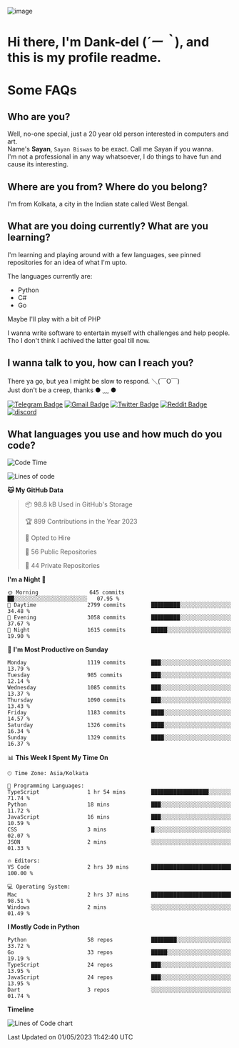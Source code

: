 ![image](https://user-images.githubusercontent.com/63096193/125182844-29f20800-e22f-11eb-8dc9-b0f2d29647bb.png)

# **Hi there, I'm Dank-del (*´ー｀*), and this is my profile readme.**
<!--  [![Profile views](https://gpvc.arturio.dev/dank-del)](https://github.com/dank-del) -->
# Some FAQs

## **Who are you?**

Well, no-one special, just a 20 year old person interested in computers and art. \
Name's **Sayan**, `Sayan Biswas` to be exact. Call me Sayan if you wanna. \
I'm not a professional in any way whatsoever, I do things to have fun and cause its interesting.

## **Where are you from? Where do you belong?**

I'm from Kolkata, a city in the Indian state called West Bengal.

## **What are you doing currently? What are you learning?**

I'm learning and playing around with a few languages, see pinned repositories for an idea of what I'm upto.

The languages currently are:

- Python
- C#
- Go

Maybe I'll play with a bit of PHP

I wanna write software to entertain myself with challenges and help people. \
Tho I don't think I achived the latter goal till now.

<!--## **Eww, I see a weeb profile.**

Can't help it, it's the best way to hide my face on this account
> Why do people hate weebs .-.

## **Cool, what more interests you?**

My interests are quite, weird. They're scattered all over the place. \
I've been fascinated by music and have studied it since the age of 6, I've performed on stage and on air but yeah now I've been away from that. I specialize in key instruments. \
Another thing that interests me is Media Production, aka, working with audio, video and broadcasting media.

> I just like art in general. also feeds the reason of me being obsessed with Japanese drawings (⋟ ﹏ ⋞)-->

## **I wanna talk to you, how can I reach you?**

There ya go, but yea I might be slow to respond. ＼(￣O￣) \
Just don't be a creep, thanks ● ﹏ ●

[![Telegram Badge](https://img.shields.io/badge/-dank_as_fuck-1ca0f1?style=flat-square&logo=telegram&logoColor=white&link=https://t.me/dank_as_fuck)](https://t.me/dank_as_fuck)
[![Gmail Badge](https://img.shields.io/badge/-sayan@asia.com-c14438?style=flat-square&logo=Gmail&logoColor=white&link=mailto:sayan@asia.com)](mailto:sayan@asia.com)
[![Twitter Badge](https://img.shields.io/twitter/follow/TheDankDel?style=social)](https://twitter.com/TheDankDel)
[![Reddit Badge](https://img.shields.io/reddit/user-karma/combined/dank_as_fuck_?style=social)](https://www.reddit.com/user/dank_as_fuck_/)
[![discord](https://discord-md-badge.vercel.app/api/shield/506536929152466945?style=social)](https://discordapp.com/users/506536929152466945)

## **What languages you use and how much do you code?**

<!--START_SECTION:waka-->
![Code Time](http://img.shields.io/badge/Code%20Time-1%2C142%20hrs%2033%20mins-blue)

![Lines of code](https://img.shields.io/badge/From%20Hello%20World%20I%27ve%20Written-4.4%20million%20lines%20of%20code-blue)

**🐱 My GitHub Data** 

> 📦 98.8 kB Used in GitHub's Storage 
 > 
> 🏆 899 Contributions in the Year 2023
 > 
> 💼 Opted to Hire
 > 
> 📜 56 Public Repositories 
 > 
> 🔑 44 Private Repositories 
 > 
**I'm a Night 🦉** 

```text
🌞 Morning                645 commits         ██░░░░░░░░░░░░░░░░░░░░░░░   07.95 % 
🌆 Daytime                2799 commits        █████████░░░░░░░░░░░░░░░░   34.48 % 
🌃 Evening                3058 commits        █████████░░░░░░░░░░░░░░░░   37.67 % 
🌙 Night                  1615 commits        █████░░░░░░░░░░░░░░░░░░░░   19.90 % 
```
📅 **I'm Most Productive on Sunday** 

```text
Monday                   1119 commits        ███░░░░░░░░░░░░░░░░░░░░░░   13.79 % 
Tuesday                  985 commits         ███░░░░░░░░░░░░░░░░░░░░░░   12.14 % 
Wednesday                1085 commits        ███░░░░░░░░░░░░░░░░░░░░░░   13.37 % 
Thursday                 1090 commits        ███░░░░░░░░░░░░░░░░░░░░░░   13.43 % 
Friday                   1183 commits        ████░░░░░░░░░░░░░░░░░░░░░   14.57 % 
Saturday                 1326 commits        ████░░░░░░░░░░░░░░░░░░░░░   16.34 % 
Sunday                   1329 commits        ████░░░░░░░░░░░░░░░░░░░░░   16.37 % 
```


📊 **This Week I Spent My Time On** 

```text
🕑︎ Time Zone: Asia/Kolkata

💬 Programming Languages: 
TypeScript               1 hr 54 mins        ██████████████████░░░░░░░   71.74 % 
Python                   18 mins             ███░░░░░░░░░░░░░░░░░░░░░░   11.72 % 
JavaScript               16 mins             ███░░░░░░░░░░░░░░░░░░░░░░   10.59 % 
CSS                      3 mins              █░░░░░░░░░░░░░░░░░░░░░░░░   02.07 % 
JSON                     2 mins              ░░░░░░░░░░░░░░░░░░░░░░░░░   01.33 % 

🔥 Editors: 
VS Code                  2 hrs 39 mins       █████████████████████████   100.00 % 

💻 Operating System: 
Mac                      2 hrs 37 mins       █████████████████████████   98.51 % 
Windows                  2 mins              ░░░░░░░░░░░░░░░░░░░░░░░░░   01.49 % 
```

**I Mostly Code in Python** 

```text
Python                   58 repos            ████████░░░░░░░░░░░░░░░░░   33.72 % 
Go                       33 repos            █████░░░░░░░░░░░░░░░░░░░░   19.19 % 
TypeScript               24 repos            ███░░░░░░░░░░░░░░░░░░░░░░   13.95 % 
JavaScript               24 repos            ███░░░░░░░░░░░░░░░░░░░░░░   13.95 % 
Dart                     3 repos             ░░░░░░░░░░░░░░░░░░░░░░░░░   01.74 % 
```



**Timeline**

![Lines of Code chart](https://raw.githubusercontent.com/Dank-del/Dank-del/main/assets/bar_graph.png)


 Last Updated on 01/05/2023 11:42:40 UTC
<!--END_SECTION:waka-->

<!--## **Can I stalk your spotify?**

Um sure.

![OwO Spotify](https://spotify-recently-played-readme.vercel.app/api?user=31fdrsslnr7nvq4ytqwtw7c4rxfm&count=5)-->
